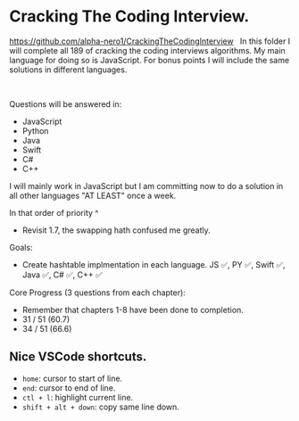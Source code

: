 # Cracking The Coding Interview.
https://github.com/alpha-nero1/CrackingTheCodingInterview
&nbsp;
In this folder I will complete all 189 of cracking the coding interviews algorithms. My main language for doing so is JavaScript. For bonus points I will include the same solutions in different languages.

&nbsp;

Questions will be answered in:
- JavaScript
- Python
- Java
- Swift
- C#
- C++

I will mainly work in JavaScript but I am committing now to do a solution in all other languages "AT LEAST" once a week.

In that order of priority ^

- Revisit 1.7, the swapping hath confused me greatly.

Goals:
- Create hashtable implmentation in each language. JS ✅, PY ✅, Swift ✅, Java ✅, C# ✅, C++ ✅


Core Progress (3 questions from each chapter):
- Remember that chapters 1-8 have been done to completion.
- 31 / 51 (60.7)
- 34 / 51 (66.6)

## Nice VSCode shortcuts.
- `home`: cursor to start of line.
- `end`: cursor to end of line.
- `ctl + l`: highlight current line.
- `shift + alt + down`: copy same line down.